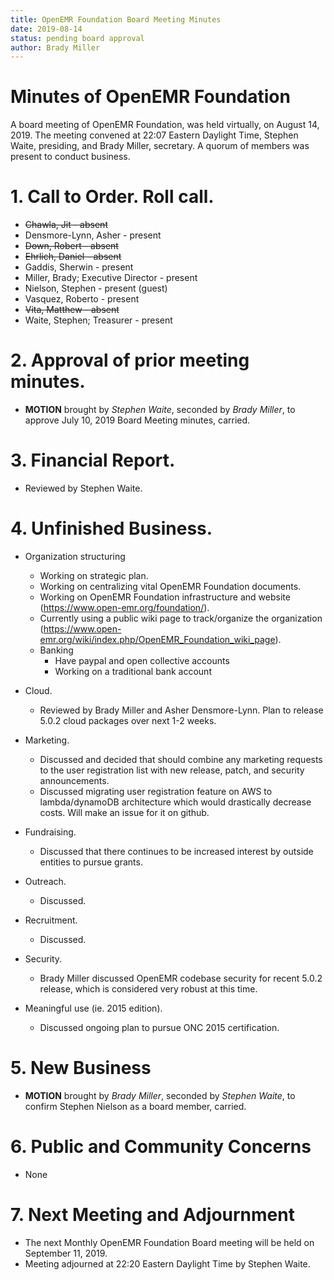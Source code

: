 ```yaml
---
title: OpenEMR Foundation Board Meeting Minutes
date: 2019-08-14
status: pending board approval
author: Brady Miller
---
```


# Minutes of OpenEMR Foundation

A board meeting of OpenEMR Foundation, was held virtually, on August 14, 2019. The meeting
convened at 22:07 Eastern Daylight Time, Stephen Waite, presiding, and Brady Miller,
secretary. A quorum of members was present to conduct business.

# 1. Call to Order. Roll call.

- ~~Chawla, Jit - absent~~
- Densmore-Lynn, Asher - present
- ~~Down, Robert - absent~~
- ~~Ehrlich, Daniel - absent~~
- Gaddis, Sherwin - present
- Miller, Brady; Executive Director - present
- Nielson, Stephen - present (guest)
- Vasquez, Roberto - present
- ~~Vita, Matthew - absent~~
- Waite, Stephen; Treasurer - present

# 2. Approval of prior meeting minutes.

- **MOTION** brought by _Stephen Waite_, seconded by _Brady Miller_, to approve July 10, 2019 Board Meeting minutes, carried.

# 3. Financial Report.

- Reviewed by Stephen Waite.

# 4. Unfinished Business.

- Organization structuring
  
  - Working on strategic plan.
  - Working on centralizing vital OpenEMR Foundation documents.
  - Working on OpenEMR Foundation infrastructure and website (https://www.open-emr.org/foundation/).
  - Currently using a public wiki page to track/organize the organization (https://www.open-emr.org/wiki/index.php/OpenEMR_Foundation_wiki_page).
  - Banking
    - Have paypal and open collective accounts
    - Working on a traditional bank account

- Cloud.

  - Reviewed by Brady Miller and Asher Densmore-Lynn. Plan to release 5.0.2 cloud packages over next 1-2 weeks.

- Marketing.

  - Discussed and decided that should combine any marketing requests to the user registration list with new release, patch, and security announcements.
  - Discussed migrating user registration feature on AWS to lambda/dynamoDB architecture which would drastically decrease costs. Will make an issue for it on github.

- Fundraising.

  - Discussed that there continues to be increased interest by outside entities to pursue grants.

- Outreach.

  - Discussed.

- Recruitment.

  - Discussed.

- Security.

  - Brady Miller discussed OpenEMR codebase security for recent 5.0.2 release, which is considered very robust at this time.

- Meaningful use (ie. 2015 edition).

  - Discussed ongoing plan to pursue ONC 2015 certification.

# 5. New Business

- **MOTION** brought by _Brady Miller_, seconded by _Stephen Waite_, to confirm Stephen Nielson as a board member, carried.

# 6. Public and Community Concerns

- None

# 7. Next Meeting and Adjournment

- The next Monthly OpenEMR Foundation Board meeting will be held on September 11, 2019.
- Meeting adjourned at 22:20 Eastern Daylight Time by Stephen Waite.
